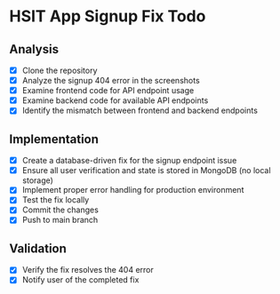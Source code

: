 # HSIT App Signup Fix Todo

## Analysis
- [x] Clone the repository
- [x] Analyze the signup 404 error in the screenshots
- [x] Examine frontend code for API endpoint usage
- [x] Examine backend code for available API endpoints
- [x] Identify the mismatch between frontend and backend endpoints

## Implementation
- [x] Create a database-driven fix for the signup endpoint issue
- [x] Ensure all user verification and state is stored in MongoDB (no local storage)
- [x] Implement proper error handling for production environment
- [x] Test the fix locally
- [x] Commit the changes
- [x] Push to main branch

## Validation
- [x] Verify the fix resolves the 404 error
- [x] Notify user of the completed fix
